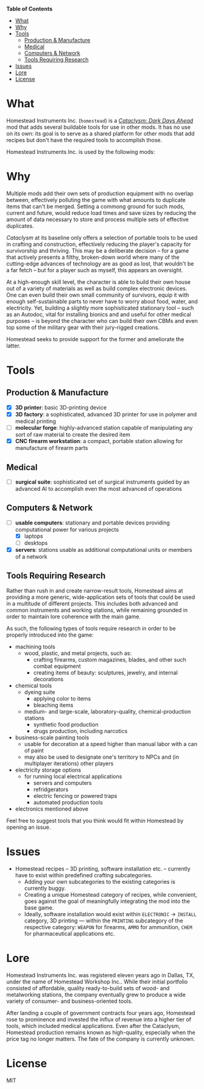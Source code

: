 <!-- START doctoc generated TOC please keep comment here to allow auto update -->
<!-- DON'T EDIT THIS SECTION, INSTEAD RE-RUN doctoc TO UPDATE -->
**Table of Contents**  

- [What](#what)
- [Why](#why)
- [Tools](#tools)
  - [Production & Manufacture](#production--manufacture)
  - [Medical](#medical)
  - [Computers & Network](#computers--network)
  - [Tools Requiring Research](#tools-requiring-research)
- [Issues](#issues)
- [Lore](#lore)
- [License](#license)

<!-- END doctoc generated TOC please keep comment here to allow auto update -->

# What

Homestead Instruments Inc. (`homestead`) is a [*Cataclysm: Dark Days Ahead*](http://github.com/cleverRaven/Cataclysm-DDA) mod that adds several buildable tools for use in other mods. It has no use on its own: its goal is to serve as a shared platform for other mods that add recipes but don't have the required tools to accomplish those.

Homestead Instruments Inc. is used by the following mods:


# Why

Multiple mods add their own sets of production equipment with no overlap between, effectively polluting the game with what amounts to duplicate items that can't be merged. Setting a commong ground for such mods, current and future, would reduce load times and save sizes by reducing the amount of data necessary to store and process multiple sets of effective duplicates.

*Cataclysm* at its baseline only offers a selection of portable tools to be used in crafting and construction, effectively reducing the player's capacity for survivorship and thriving. This may be a deliberate decision – for a game that actively presents a filthy, broken-down world where many of the cutting-edge advances of technology are as good as lost, that wouldn't be a far fetch – but for a player such as myself, this appears an oversight.

At a high-enough skill level, the character is able to build their own house out of a variety of materials as well as build complex electronic devices. One can even build their own small community of survivors, equip it with enough self-sustainable parts to never have to worry about food, water, and electricity. Yet, building a slightly more sophisticated stationary tool – such as an Autodoc, vital for installing bionics and and useful for other medical purposes – is beyond the character who can build their own CBMs and even top some of the military gear with their jury-rigged creations.

Homestead seeks to provide support for the former and ameliorate the latter.

# Tools

## Production & Manufacture

- [x] **3D printer**: basic 3D-printing device
- [x] **3D factory**: a sophisticated, advanced 3D printer for use in polymer and medical printing
- [ ] **molecular forge**: highly-advanced station capable of manipulating any sort of raw material to create the desired item
- [x] **CNC firearm workstation**: a compact, portable station allowing for manufacture of firearm parts

## Medical

- [ ] **surgical suite**: sophisticated set of surgical instruments guided by an advanced AI to accomplish even the most advanced of operations

## Computers & Network

- [ ] **usable computers**: stationary and portable devices providing computational power for various projects
  - [x] laptops
  - [ ] desktops
- [x] **servers**: stations usable as additional computational units or members of a network

## Tools Requiring Research

Rather than rush in and create narrow-result tools, Homestead aims at providing a more generic, wide-application sets of tools that could be used in a multitude of different projects. This includes both advanced and common instruments and working stations, while remaining grounded in order to maintain lore coherence with the main game.

As such, the following types of tools require research in order to be properly introduced into the game:

- machining tools
  - wood, plastic, and metal projects, such as:
    - crafting firearms, custom magazines, blades, and other such combat equipment
    - creating items of beauty: sculptures, jewelry, and internal decorations
- chemical tools
  - dyeing suite
    - applying color to items
    - bleaching items
  - medium- and large-scale, laboratory-quality, chemical-production stations
    - synthetic food production
    - drugs production, including narcotics
- business-scale painting tools
  - usable for decoration at a speed higher than manual labor with a can of paint
  - may also be used to designate one's territory to NPCs and (in multiplayer iterations) other players
- electricity storage options
  - for running local electrical applications
    - servers and computers
    - refridgerators
    - electric fencing or powered traps
    - automated production tools
- electronics mentioned above

Feel free to suggest tools that you think would fit within Homestead by opening an issue.

# Issues

- Homestead recipes – 3D printing, software installation etc. – currently have to exist within predefined crafting subcategories.
  - Adding your own subcategories to the existing categories is currently buggy.
  - Creating a unique Homestead category of recipes, while convenient, goes against the goal of meaningfully integrating the mod into the base game.
  - Ideally, software installation would exist within `ELECTRONIC` → `INSTALL` category, 3D printing — within the `PRINTING` subcategory of the respective category: `WEAPON` for firearms, `AMMO` for ammunition, `CHEM` for pharmaceutical applications etc.

# Lore

Homestead Instruments Inc. was registered eleven years ago in Dallas, TX, under the name of Homestead Workshop Inc.. While their initial portfolio consisted of affordable, quality ready-to-build sets of wood- and metalworking stations, the company eventually grew to produce a wide variety of consumer- and business-oriented tools.

After landing a couple of government contracts four years ago, Homestead rose to prominence and invested the influx of revenue into a higher tier of tools, which included medical applications. Even after the Cataclysm, Homestead production remains known as high-quality, especially when the price tag no longer matters. The fate of the company is currently unknown.

# License

MIT
